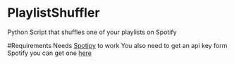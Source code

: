 # PlaylistShuffler

Python Script that shuffles one of your playlists on Spotify


#Requirements
Needs [Spotipy](https://github.com/plamere/spotipy) to work
You also need to get an api key form Spotify you can get one [here](https://developer.spotify.com/my-applications/)
